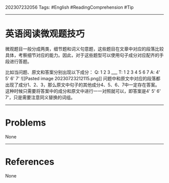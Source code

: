 202307232056
Tags: #English #ReadingComprehension #Tip

--- 
# 英语阅读微观题技巧
微观题目一般分成两类，细节题和词义句意题，这些题目在文章中对应的段落比较具体，考察细节对应的能力。因此，对于这些题型可以使用句子成分对应配齐的手段进行答题。

比如当问题、原文和答案分别出现以下成分：
Q: 1 2 3 ___
T: 1 2 3 4 5 6 7
A: 4' 5' 6' 7'
![[Pasted image 20230723212115.png]]
问题中和原文中对应的段落都出现了成分1、2、3，那么原文中句子的其他成分4、5、6、7中一定存在答案。这种时候只需要将答案中的成分和原文中进行一一对照就可以，即答案是4' 5' 6' 7'，只是需要注意同义替换的词组。

---
# Problems
None

---
# References
None